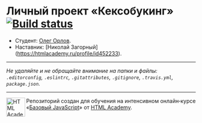 # Личный проект «Кексобукинг» [![Build status][travis-image]][travis-url]

* Студент: [Олег Орлов](https://up.htmlacademy.ru/javascript/10/user/477411).
* Наставник: [Николай Загорный] (https://htmlacademy.ru/profile/id452233).

---

_Не удаляйте и не обращайте внимание на папки и файлы:_<br>
_`.editorconfig`, `.eslintrc`, `.gitattributes`, `.gitignore`, `.travis.yml`, `package.json`._

---

<a href="https://htmlacademy.ru/intensive/javascript"><img align="left" width="50" height="50" title="HTML Academy" src="https://up.htmlacademy.ru/static/img/intensive/javascript/logo-for-github.svg"></a>

Репозиторий создан для обучения на интенсивном онлайн‑курсе «[Базовый JavaScript](https://htmlacademy.ru/intensive/javascript)» от [HTML Academy](https://htmlacademy.ru).

[travis-image]: https://travis-ci.org/htmlacademy-javascript/477411-keksobooking.svg?branch=master
[travis-url]: https://travis-ci.org/htmlacademy-javascript/477411-keksobooking
